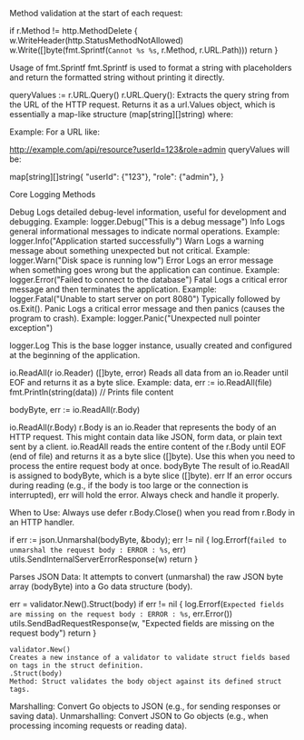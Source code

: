 Method validation at the start of each request:

if r.Method != http.MethodDelete {
    w.WriteHeader(http.StatusMethodNotAllowed)
    w.Write([]byte(fmt.Sprintf(`Cannot %s %s`, r.Method, r.URL.Path)))
    return
}           

Usage of fmt.Sprintf
fmt.Sprintf is used to format a string with placeholders and return the formatted string without printing it directly.

queryValues := r.URL.Query()
r.URL.Query():
Extracts the query string from the URL of the HTTP request.
Returns it as a url.Values object, which is essentially a map-like structure (map[string][]string) where:

Example: For a URL like:

http://example.com/api/resource?userId=123&role=admin
queryValues will be:

map[string][]string{
    "userId": {"123"},
    "role": {"admin"},
}

Core Logging Methods

Debug
Logs detailed debug-level information, useful for development and debugging.
Example: logger.Debug("This is a debug message")
Info
Logs general informational messages to indicate normal operations.
Example: logger.Info("Application started successfully")
Warn
Logs a warning message about something unexpected but not critical.
Example: logger.Warn("Disk space is running low")
Error
Logs an error message when something goes wrong but the application can continue.
Example: logger.Error("Failed to connect to the database")
Fatal
Logs a critical error message and then terminates the application.
Example: logger.Fatal("Unable to start server on port 8080")
Typically followed by os.Exit().
Panic
Logs a critical error message and then panics (causes the program to crash).
Example: logger.Panic("Unexpected null pointer exception")

logger.Log
This is the base logger instance, usually created and configured at the beginning of the application.


io.ReadAll(r io.Reader) ([]byte, error)
Reads all data from an io.Reader until EOF and returns it as a byte slice.
Example:
data, err := io.ReadAll(file)
fmt.Println(string(data)) // Prints file content

bodyByte, err := io.ReadAll(r.Body)


io.ReadAll(r.Body)
r.Body is an io.Reader that represents the body of an HTTP request. This might contain data like JSON, form data, or plain text sent by a client.
io.ReadAll reads the entire content of the r.Body until EOF (end of file) and returns it as a byte slice ([]byte).
Use this when you need to process the entire request body at once.
bodyByte
The result of io.ReadAll is assigned to bodyByte, which is a byte slice ([]byte).
err
If an error occurs during reading (e.g., if the body is too large or the connection is interrupted), err will hold the error. Always check and handle it properly.

When to Use:
Always use defer r.Body.Close() when you read from r.Body in an HTTP handler.


if err := json.Unmarshal(bodyByte, &body); err != nil {
    log.Errorf(`failed to unmarshal the request body : ERROR : %s`, err)
    utils.SendInternalServerErrorResponse(w)
    return
}

Parses JSON Data:
It attempts to convert (unmarshal) the raw JSON byte array (bodyByte) into a Go data structure (body).

err = validator.New().Struct(body)
	if err != nil {
		log.Errorf(`Expected fields are missing on the request body : ERROR : %s`, err.Error())
		utils.SendBadRequestResponse(w, "Expected fields are missing on the request body")
		return
	}

    validator.New()
    Creates a new instance of a validator to validate struct fields based on tags in the struct definition.
    .Struct(body)
    Method: Struct validates the body object against its defined struct tags.


Marshalling: Convert Go objects to JSON (e.g., for sending responses or saving data).
Unmarshalling: Convert JSON to Go objects (e.g., when processing incoming requests or reading data).